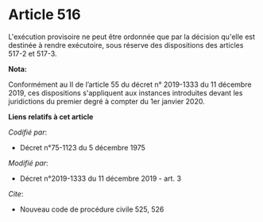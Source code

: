 # Article 516

L'exécution provisoire ne peut être ordonnée que par la décision qu'elle est destinée à rendre exécutoire, sous réserve des
dispositions des articles 517-2 et 517-3.

**Nota:**

Conformément au II de l’article 55 du décret n° 2019-1333 du 11 décembre 2019, ces dispositions s'appliquent aux instances
introduites devant les juridictions du premier degré à compter du 1er janvier 2020.

**Liens relatifs à cet article**

_Codifié par_:

  - Décret n°75-1123 du 5 décembre 1975

_Modifié par_:

  - Décret n°2019-1333 du 11 décembre 2019 - art. 3

_Cite_:

  - Nouveau code de procédure civile 525, 526
